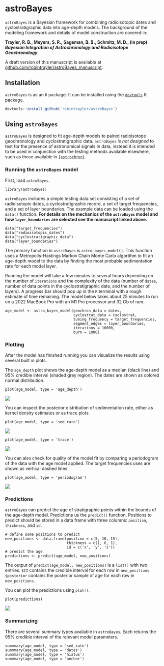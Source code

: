 # astroBayes

`astroBayes` is a Bayesian framework for combining radioisotopic dates and cyclostratigraphic data into age-depth models. The background of the modeling framework and details of model construction are covered in: 

**Trayler, R. B., Meyers, S. R., Sageman, B. B., Schmitz, M. D., (in prep) *Bayesian Integration of Astrochronology and Radioisotope Geochronology***. 

A draft version of this manuscript is available at [github.com/robintrayler/astroBayes_manuscript](https://github.com/robintrayler/astroBayes_manuscript). 

## Installation

`astroBayes` is as an `R` package. It can be installed using the [`devtools`](https://github.com/r-lib/devtools) R package. 

```r
devtools::install_github('robintrayler/astroBayes')
```

## Using `astroBayes`

`astroBayes` is designed to fit age-depth models to paired radioisotope geochronology and cyclostratigraphic data. `astroBayes` *is not designed* to test for the presence of astronomical signals in data, instead it is intended to be used in conjunction with the testing methods available elsewhere, such as those available in [`{astrochron}`](https://geoscience.wisc.edu/research/x-ray-fluorescence-xrf-scanner-lab/astrochron-a-computational-tool-for-astrochronology/). 

### Running the `astroBayes` model

First, load `astroBayes`. 

```
library(astroBayes)
```

`astroBayes` includes a simple testing data set consisting of a set of radioisotopic dates, a cyclostratigraphic record, a set of target frequencies, and a set of layer boundaries. The example data can be loaded using the `data()` function. **For details on the mechanics of the `astroBayes` model and how `layer_boundaries` are selected see the manuscript linked above.** 

```
data("target_frequencies")
data("radioisotopic_dates")
data("cyclostratigraphic_data")
data("layer_boundaries")
```

The primary function in `astroBayes` is `astro_bayes_model()`. This function uses a Metropolis-Hastings Markov Chain Monte Carlo algorithm to fit an age-depth model to the data by finding the most probable sedimentation rate for each model layer.

Running the model will take a few minutes to several hours depending on the number of `iterations` and the complexity of the data (number of `dates`, number of data points in the cyclostratigraphic data, and the number of layers). A progress bar should pop up in the `R` terminal with a rough estimate of time remaining. The model below takes about 25 minutes to run on a 2022 MacBook Pro with an M1 Pro processor and 32 Gb of ram.

```
age_model <- astro_bayes_model(geochron_data = dates,
                               cyclostrat_data = cyclostrat,
                               tuning_frequency = target_frequencies,
                               segment_edges = layer_boundaries,
                               iterations = 10000,
                               burn = 1000)
```

### Plotting 
After the model has finished running you can visualize the results using several built in plots. 

The `age_depth` plot shows the age-depth model as a median (black line) and 95% credible interval (shaded grey region). The dates are shown as colored normal distribution.

```
plot(age_model, type = 'age_depth')
```
![](./figures/age_depth.jpeg)

You can inspect the posterior distribution of sedimentation rate, either as  kernel density estimates or as trace plots. 

```
plot(age_model, type = 'sed_rate')
```
![](./figures/sed_rate.jpeg)

```
plot(age_model, type = 'trace')
```
![](./figures/trace.jpeg)

You can also check for quality of the model fit by comparing a periodogram of the data with the age model applied. The target frequencies uses are shown as vertical dashed lines. 

```
plot(age_model, type = 'periodogram')
```
![](./figures/periodogram.jpeg)

### Predictions

`astroBayes` can predict the age of stratigraphic points within the bounds of the age-depth model. Predictions us the `predict()` function. Positions to predict should be stored in a data frame with three columns: `position`, `thickness`, and `id`. 

```
# define some positions to predict 
new_positions <- data.frame(position = c(5, 10, 15), 
                            thickness = c(1, 0, 1), 
                            id = c('x', 'y', 'z'))
# predict the age                            
predictions <- predict(age_model, new_positions)
```

The output of `predict(age_model, new_positions)` is a `list()` with two entries. `$CI` contains the credible interval for each row in `new_positions`. `$posterior` contains the posterior sample of age for each row in `new_positions`. 

You can plot the predictions using `plot()`. 

```
plot(predictions)
```
![](./figures/predictions.jpeg)

### Summarizing

There are several summary types available in `astroBayes`. Each returns the 95% credible interval of the relevant model parameters. 

```
summmary(age_model, type = 'sed_rate')
summmary(age_model, type = 'dates')
summmary(age_model, type = 'hiatus')
summmary(age_model, type = 'anchor')
```



